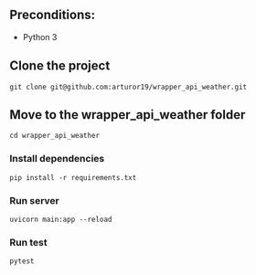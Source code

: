 ## Preconditions:

- Python 3

## Clone the project

```
git clone git@github.com:arturor19/wrapper_api_weather.git
```

## Move to the wrapper_api_weather folder

```
cd wrapper_api_weather
```

### Install dependencies

```
pip install -r requirements.txt
```

### Run server

```
uvicorn main:app --reload
```

### Run test

```
pytest
